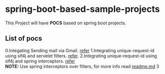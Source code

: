 # spring-boot-based-sample-projects
This Project will have **POCS** based on spring boot projects. <br />

## List of pocs
0.Integating Sending mail via Gmail. [refer](https://github.com/kaushlendra277/spring-boot-based-sample-projects/tree/sending-mail-using-smtp-gmail)
1.Integrating unique-request-id using slf4j and servelet filters. [refer](https://github.com/kaushlendra277/spring-boot-based-sample-projects/tree/1.spring-boot-unique-request-id-using-filter).
2.Integrating unique-request-id using slf4j and spring interceptors. [refer](https://github.com/kaushlendra277/spring-boot-based-sample-projects/tree/2.spring-boot-unique-request-id-using-interceptors)<br />
**NOTE:** Use spring interceptors over filters, for more info read [readme.md](https://github.com/kaushlendra277/spring-boot-based-sample-projects/tree/2.spring-boot-unique-request-id-using-interceptors)
3
